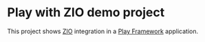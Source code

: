 # Play with ZIO demo project

This project shows [ZIO](https://zio.dev) integration in a [Play Framework](https://www.playframework.com) application. 